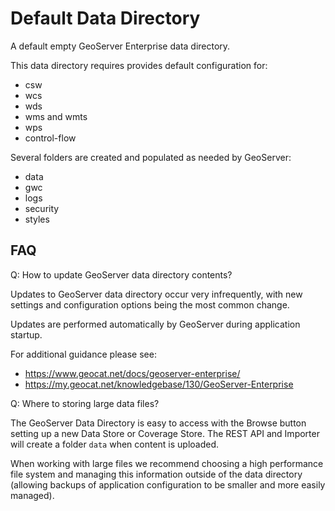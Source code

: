 Default Data Directory
======================

A default empty GeoServer Enterprise data directory.

This data directory requires provides default configuration for:

* csw
* wcs
* wds
* wms and wmts
* wps
* control-flow

Several folders are created and populated as needed by GeoServer:

* data
* gwc
* logs
* security
* styles

FAQ
---

Q: How to update GeoServer data directory contents?

Updates to GeoServer data directory occur very infrequently, with new settings and configuration options being the most common change.

Updates are performed automatically by GeoServer during application startup.

For additional guidance please see:

* https://www.geocat.net/docs/geoserver-enterprise/
* https://my.geocat.net/knowledgebase/130/GeoServer-Enterprise

Q: Where to storing large data files?

The GeoServer Data Directory is easy to access with the Browse button setting up a new Data Store or Coverage Store.
The REST API and Importer will create a folder `data` when content is uploaded.

When working with large files we recommend choosing a high performance file system and managing this information
outside of the data directory (allowing backups of application configuration to be smaller and more easily managed).